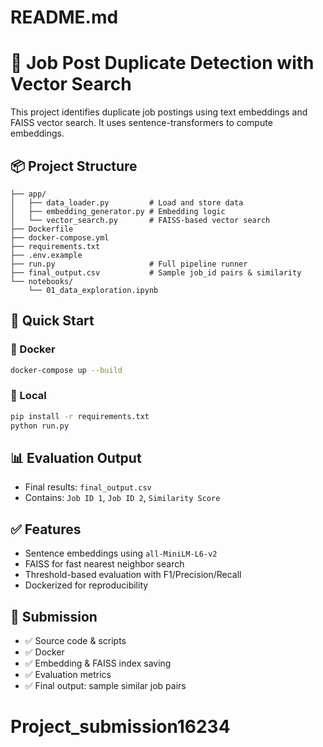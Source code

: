 # README.md

# 🧠 Job Post Duplicate Detection with Vector Search

This project identifies duplicate job postings using text embeddings and FAISS vector search. It uses sentence-transformers to compute embeddings.

## 📦 Project Structure
```
├── app/
│   ├── data_loader.py         # Load and store data
│   ├── embedding_generator.py # Embedding logic
│   └── vector_search.py       # FAISS-based vector search
├── Dockerfile
├── docker-compose.yml
├── requirements.txt
├── .env.example
├── run.py                     # Full pipeline runner
├── final_output.csv           # Sample job_id pairs & similarity
└── notebooks/
    └── 01_data_exploration.ipynb
```

## 🚀 Quick Start

### 🐳 Docker
```bash
docker-compose up --build
```


### 🔧 Local
```bash
pip install -r requirements.txt
python run.py

```

## 📊 Evaluation Output
- Final results: `final_output.csv`
- Contains: `Job ID 1`, `Job ID 2`, `Similarity Score`

## ✅ Features
- Sentence embeddings using `all-MiniLM-L6-v2`
- FAISS for fast nearest neighbor search
- Threshold-based evaluation with F1/Precision/Recall
- Dockerized for reproducibility

## 📁 Submission
- ✅ Source code & scripts
- ✅ Docker 
- ✅ Embedding & FAISS index saving
- ✅ Evaluation metrics
- ✅ Final output: sample similar job pairs
# Project_submission16234
